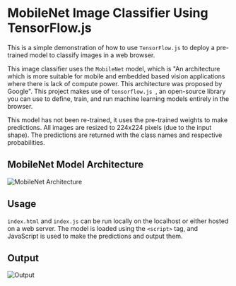 # MobileNet Image Classifier Using TensorFlow.js

This is a simple demonstration of how to use ```TensorFlow.js``` to deploy a pre-trained model to classify images in a web browser.

This image classifier uses the ```MobileNet``` model, which is "An architecture which is more suitable for mobile and embedded based vision applications where there is lack of compute power. This architecture was proposed by Google". This project makes use of ```tensorflow.js ```, an open-source library you can use to define, train, and run machine learning models entirely in the browser. 

This model has not been re-trained, it uses the pre-trained weights to make predictions. All images are resized to 224x224 pixels (due to the input shape). The predictions are returned with the class names and respective probabilities. 

## MobileNet Model Architecture

![MobileNet Architecture](https://imgur.com/cPjj9Sc.png)


## Usage

```index.html``` and ```index.js``` can be run locally on the localhost or either hosted on a web server. The model is loaded using the ```<script>``` tag, and JavaScript is used to make the predictions and output them.


## Output


![Output](https://imgur.com/CQukCTu.png)
